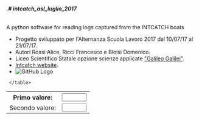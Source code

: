 
###### **.# intcatch_asl_luglio_2017** <h6>
A python software for reading logs captured from the INTCATCH boats

- Progetto sviluppato per l'Alternanza Scuola Lavoro 2017 dal 10/07/17 al 21/07/17.
- Autori Rossi Alice, Ricci Francesco e Bloisi Domenico.
- Liceo Scientifico Statale opzione scienze applicate ["Galileo Galilei"](https://www.galileivr.gov.it/).
- [Intcatch website](http://intcatch.eu/).
- ![GitHub Logo](/images/logogalilei.png)
 
 
<table class="classtable">
			<tr>
				<th>Primo valore:</th>
				<th><input type="text" size="5" name="i1">
			</tr>
			<tr>
				<td>Secondo valore:</th>
				<td><input type="text" size="5" name="i1">
			</tr>
	
	 </table>